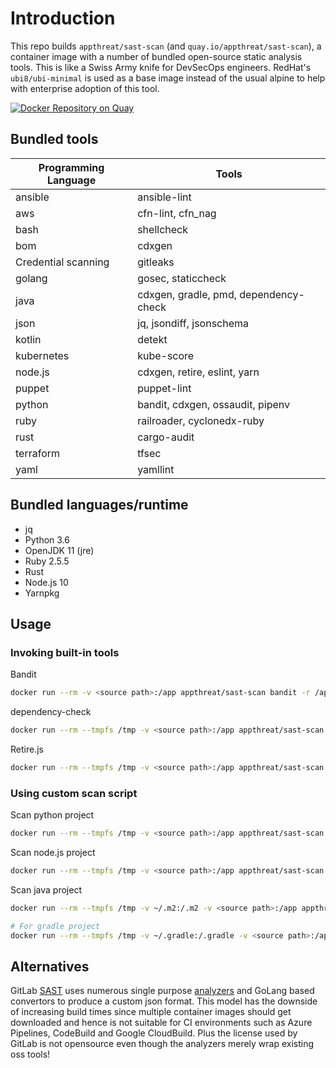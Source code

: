 # Introduction

This repo builds `appthreat/sast-scan` (and `quay.io/appthreat/sast-scan`), a container image with a number of bundled open-source static analysis tools. This is like a Swiss Army knife for DevSecOps engineers. RedHat's `ubi8/ubi-minimal` is used as a base image instead of the usual alpine to help with enterprise adoption of this tool.

[![Docker Repository on Quay](https://quay.io/repository/appthreat/sast-scan/status "Docker Repository on Quay")](https://quay.io/repository/appthreat/sast-scan)

## Bundled tools

| Programming Language | Tools                                 |
| -------------------- | ------------------------------------- |
| ansible              | ansible-lint                          |
| aws                  | cfn-lint, cfn_nag                     |
| bash                 | shellcheck                            |
| bom                  | cdxgen                                |
| Credential scanning  | gitleaks                              |
| golang               | gosec, staticcheck                    |
| java                 | cdxgen, gradle, pmd, dependency-check |
| json                 | jq, jsondiff, jsonschema              |
| kotlin               | detekt                                |
| kubernetes           | kube-score                            |
| node.js              | cdxgen, retire, eslint, yarn          |
| puppet               | puppet-lint                           |
| python               | bandit, cdxgen, ossaudit, pipenv      |
| ruby                 | railroader, cyclonedx-ruby            |
| rust                 | cargo-audit                           |
| terraform            | tfsec                                 |
| yaml                 | yamllint                              |

## Bundled languages/runtime

- jq
- Python 3.6
- OpenJDK 11 (jre)
- Ruby 2.5.5
- Rust
- Node.js 10
- Yarnpkg

## Usage

### Invoking built-in tools

Bandit

```bash
docker run --rm -v <source path>:/app appthreat/sast-scan bandit -r /app
```

dependency-check

```bash
docker run --rm --tmpfs /tmp -v <source path>:/app appthreat/sast-scan /opt/dependency-check/bin/dependency-check.sh -s /app
```

Retire.js

```bash
docker run --rm --tmpfs /tmp -v <source path>:/app appthreat/sast-scan retire -p --path /app
```

### Using custom scan script

Scan python project

```bash
docker run --rm --tmpfs /tmp -v <source path>:/app appthreat/sast-scan python3 /usr/local/src/scan.py --src /app --type python --out_dir /app
```

Scan node.js project

```bash
docker run --rm --tmpfs /tmp -v <source path>:/app appthreat/sast-scan python3 /usr/local/src/scan.py --src /app --type nodejs --out_dir /app
```

Scan java project

```bash
docker run --rm --tmpfs /tmp -v ~/.m2:/.m2 -v <source path>:/app appthreat/sast-scan python3 /usr/local/src/scan.py --src /app --type java --out_dir /app

# For gradle project
docker run --rm --tmpfs /tmp -v ~/.gradle:/.gradle -v <source path>:/app appthreat/sast-scan python3 /usr/local/src/scan.py --src /app --type java --out_dir /app
```

## Alternatives

GitLab [SAST](https://docs.gitlab.com/ee/user/application_security/sast/) uses numerous single purpose [analyzers](https://gitlab.com/gitlab-org/security-products/analyzers) and GoLang based convertors to produce a custom json format. This model has the downside of increasing build times since multiple container images should get downloaded and hence is not suitable for CI environments such as Azure Pipelines, CodeBuild and Google CloudBuild. Plus the license used by GitLab is not opensource even though the analyzers merely wrap existing oss tools!
